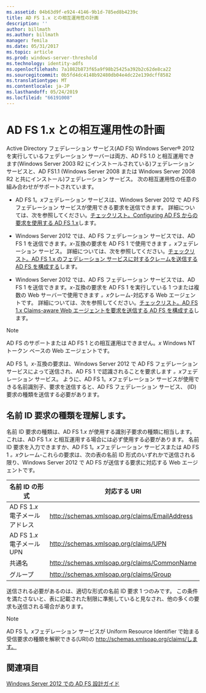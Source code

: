 ```yaml
---
ms.assetid: 04b63d9f-e924-4146-9b1d-785ed8b4239c
title: AD FS 1.x との相互運用性の計画
description: ''
author: billmath
ms.author: billmath
manager: femila
ms.date: 05/31/2017
ms.topic: article
ms.prod: windows-server-threshold
ms.technology: identity-adfs
ms.openlocfilehash: 7a1082b873f65a9f98b25425a392b2c62de8ca22
ms.sourcegitcommit: 0b5fd4dc4148b92480db04e4dc22e139dcff8582
ms.translationtype: MT
ms.contentlocale: ja-JP
ms.lasthandoff: 05/24/2019
ms.locfileid: "66191008"
---
```

# <a name="planning-for-interoperability-with-ad-fs-1x"></a>AD FS 1.x との相互運用性の計画

Active Directory フェデレーション サービス\(AD FS\) Windows Server® 2012 を実行しているフェデレーション サーバーは両方、AD FS 1.0 と相互運用できます\(Windows Server 2003 R2 にインストールされている\)フェデレーション サービスと、AD FS1.1 \(Windows Server 2008 または Windows Server 2008 R2 と共にインストール\)フェデレーション サービス。 次の相互運用性の任意の組み合わせがサポートされています。  
  
-   AD FS 1。*x*フェデレーション サービスは、Windows Server 2012 で AD FS フェデレーション サービスが使用できる要求を送信できます。 詳細については、次を参照してください。[チェックリスト。Configuring AD FS からの要求を使用する AD FS 1.x](../../ad-fs/deployment/Checklist--Configuring-AD-FS--to-Consume-Claims-from-AD-FS-1.x.md)します。  
  
-   Windows Server 2012 では、AD FS フェデレーション サービスでは、AD FS 1 を送信できます。*x*\-互換の要求を AD FS 1 で使用できます *。x*フェデレーション サービス。 詳細については、次を参照してください。[チェックリスト。AD FS 1.x のフェデレーション サービスに対するクレームを送信する AD FS を構成する](../../ad-fs/deployment/Checklist--Configuring-AD-FS-to-Send-Claims-to-an-AD-FS-1.x-Federation-Service.md)します。  
  
-   Windows Server 2012 では、AD FS フェデレーション サービスでは、AD FS 1 を送信できます。*x*\-互換の要求を AD FS 1 を実行している 1 つまたは複数の Web サーバーで使用できます *。x*クレーム\-対応する Web エージェントです。 詳細については、次を参照してください。[チェックリスト。AD FS 1.x Claims-aware Web エージェントを要求を送信する AD FS を構成する](../../ad-fs/deployment/Checklist--Configuring-AD-FS-to-Send-Claims-to-an-AD-FS-1.x-Claims-Aware-Web-Agent.md)します。  
  
> [!NOTE]  
> AD FS のサポートまたは AD FS 1 との相互運用はできません。*x* Windows NT トークン ベースの Web エージェントです。  
  
AD FS 1。*x*\-互換の要求は、Windows Server 2012 で AD FS フェデレーション サービスによって送信され、AD FS 1 で認識されることを要求します *。x*フェデレーション サービス。 ように、AD FS 1。*x*フェデレーション サービスが使用できる名前識別子、要求を送信すると、AD FS フェデレーション サービス、 \(ID\)要求の種類を送信する必要があります。  
  
## <a name="understanding-the-nameid-claim-type"></a>名前 ID 要求の種類を理解します。  
名前 ID 要求の種類は、AD FS 1.*x* が使用する識別子要求の種類に相当します。 これは、AD FS 1.*x* と相互運用する場合には必ず使用する必要があります。 名前 ID 要求を入力できますか、AD FS 1。*x*フェデレーション サービスまたは AD FS 1 *。x*クレーム\-これらの要求は、次の表の名前 ID 形式のいずれかで送信される限り、Windows Server 2012 で AD FS が送信する要求に対応する Web エージェントです。  
  
|名前 ID の形式|対応する URI|  
|------------------|---------------------|  
|AD FS 1.*x* 電子メール アドレス|http://schemas.xmlsoap.org/claims/EmailAddress|  
|AD FS 1.*x* 電子メール UPN|http://schemas.xmlsoap.org/claims/UPN|  
|共通名|http://schemas.xmlsoap.org/claims/CommonName|  
|グループ|http://schemas.xmlsoap.org/claims/Group|  
  
送信される必要があるのは、適切な形式の名前 ID 要求 1 つのみです。 この条件を満たさないと、表に記載された制限に準拠していると見なされ、他の多くの要求も送信される場合があります。  
  
> [!NOTE]  
> AD FS 1。*x*フェデレーション サービスが Uniform Resource Identifier で始まる受信要求の種類を解釈できる\(URI\)の http://schemas.xmlsoap.org/claims/します。  
  
## <a name="see-also"></a>関連項目
[Windows Server 2012 での AD FS 設計ガイド](AD-FS-Design-Guide-in-Windows-Server-2012.md)
